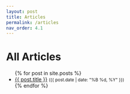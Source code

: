```yaml
---
layout: post
title: Articles
permalink: /articles
nav_order: 4.1
---
```


<h1>All Articles</h1>

<ul>
  {% for post in site.posts %}
    <li>
      <a href="{{ post.url | relative_url }}">{{ post.title }}</a>
      <small>({{ post.date | date: "%B %d, %Y" }})</small>
    </li>
  {% endfor %}
</ul>


